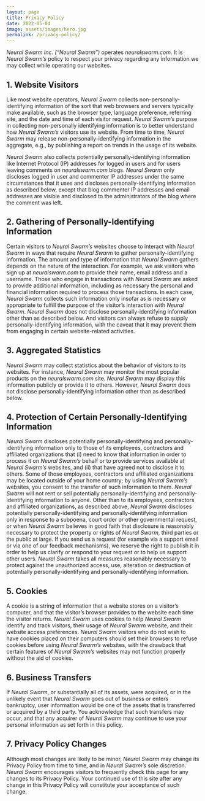 ```yaml
---
layout: page
title: Privacy Policy
date: 2022-05-04
image: assets/images/hero.jpg
permalink: /privacy-policy/
---
```


<section>
  <p><em>Neural Swarm Inc. (“Neural Swarm”)</em> operates <em>neuralswarm.com</em>. It is <em>Neural Swarm’s</em> policy to respect your privacy regarding any information we may collect while operating our websites.</p>
</section>
<section>
  <h2 class="fs-6 fw-bold my-4">1. Website Visitors</h2>
  <p>Like most website operators, <em>Neural Swarm</em> collects non-personally-identifying information of the sort that web browsers and servers typically make available, such as the browser type, language preference, referring site, and the date and time of each visitor request. <em>Neural Swarm’s</em> purpose in collecting non-personally identifying information is to better understand how <em>Neural Swarm’s</em> visitors use its website. From time to time, <em>Neural Swarm</em> may release non-personally-identifying information in the aggregate, e.g., by publishing a report on trends in the usage of its website.</p>
  <p><em>Neural Swarm</em> also collects potentially personally-identifying information like Internet Protocol (IP) addresses for logged in users and for users leaving comments on <em>neuralswarm.com</em> blogs. <em>Neural Swarm</em> only discloses logged in user and commenter IP addresses under the same circumstances that it uses and discloses personally-identifying information as described below, except that blog commenter IP addresses and email addresses are visible and disclosed to the administrators of the blog where the comment was left.</p>
</section>
<section>
  <h2 class="fs-6 fw-bold my-4">2. Gathering of Personally-Identifying Information</h2>
  <p>Certain visitors to <em>Neural Swarm’s</em> websites choose to interact with <em>Neural Swarm</em> in ways that require <em>Neural Swarm</em> to gather personally-identifying information. The amount and type of information that <em>Neural Swarm</em> gathers depends on the nature of the interaction. For example, we ask visitors who sign up at <em>neuralswarm.com</em> to provide their name, email address and a username. Those who engage in transactions with <em>Neural Swarm</em> are asked to provide additional information, including as necessary the personal and financial information required to process those transactions. In each case, <em>Neural Swarm</em> collects such information only insofar as is necessary or appropriate to fulfill the purpose of the visitor’s interaction with <em>Neural Swarm</em>. <em>Neural Swarm</em> does not disclose personally-identifying information other than as described below. And visitors can always refuse to supply personally-identifying information, with the caveat that it may prevent them from engaging in certain website-related activities.</p>
</section>
<section>
  <h2 class="fs-6 fw-bold my-4">3. Aggregated Statistics</h2>
  <p><em>Neural Swarm</em> may collect statistics about the behavior of visitors to its websites. For instance, <em>Neural Swarm</em> may monitor the most popular products on the <em>neuralswarm.com</em> site. <em>Neural Swarm</em> may display this information publicly or provide it to others. However, <em>Neural Swarm</em> does not disclose personally-identifying information other than as described below.</p>
</section>
<section>
  <h2 class="fs-6 fw-bold my-4">4. Protection of Certain Personally-Identifying Information</h2>
  <p><em>Neural Swarm</em> discloses potentially personally-identifying and personally-identifying information only to those of its employees, contractors and affiliated organizations that (i) need to know that information in order to process it on <em>Neural Swarm’s</em> behalf or to provide services available at <em>Neural Swarm’s</em> websites, and (ii) that have agreed not to disclose it to others. Some of those employees, contractors and affiliated organizations may be located outside of your home country; by using <em>Neural Swarm’s</em> websites, you consent to the transfer of such information to them. <em>Neural Swarm</em> will not rent or sell potentially personally-identifying and personally-identifying information to anyone. Other than to its employees, contractors and affiliated organizations, as described above, <em>Neural Swarm</em> discloses potentially personally-identifying and personally-identifying information only in response to a subpoena, court order or other governmental request, or when <em>Neural Swarm</em> believes in good faith that disclosure is reasonably necessary to protect the property or rights of <em>Neural Swarm</em>, third parties or the public at large. If you send us a request (for example via a support email or via one of our feedback mechanisms), we reserve the right to publish it in order to help us clarify or respond to your request or to help us support other users. <em>Neural Swarm</em> takes all measures reasonably necessary to protect against the unauthorized access, use, alteration or destruction of potentially personally-identifying and personally-identifying information.</p>
</section>
<section>
  <h2 class="fs-6 fw-bold my-4">5. Cookies</h2>
  <p>A cookie is a string of information that a website stores on a visitor’s computer, and that the visitor’s browser provides to the website each time the visitor returns. <em>Neural Swarm</em> uses cookies to help <em>Neural Swarm</em> identify and track visitors, their usage of <em>Neural Swarm</em> website, and their website access preferences. <em>Neural Swarm</em> visitors who do not wish to have cookies placed on their computers should set their browsers to refuse cookies before using <em>Neural Swarm’s</em> websites, with the drawback that certain features of <em>Neural Swarm’s</em> websites may not function properly without the aid of cookies.</p>
</section>
<section>
  <h2 class="fs-6 fw-bold my-4">6. Business Transfers</h2>
  <p>If <em>Neural Swarm</em>, or substantially all of its assets, were acquired, or in the unlikely event that <em>Neural Swarm</em> goes out of business or enters bankruptcy, user information would be one of the assets that is transferred or acquired by a third party. You acknowledge that such transfers may occur, and that any acquirer of <em>Neural Swarm</em> may continue to use your personal information as set forth in this policy.</p>
</section>
<section>
  <h2 class="fs-6 fw-bold my-4">7. Privacy Policy Changes</h2>
  <p>Although most changes are likely to be minor, <em>Neural Swarm</em> may change its Privacy Policy from time to time, and in <em>Neural Swarm’s</em> sole discretion. <em>Neural Swarm</em> encourages visitors to frequently check this page for any changes to its Privacy Policy. Your continued use of this site after any change in this Privacy Policy will constitute your acceptance of such change.</p>
</section>